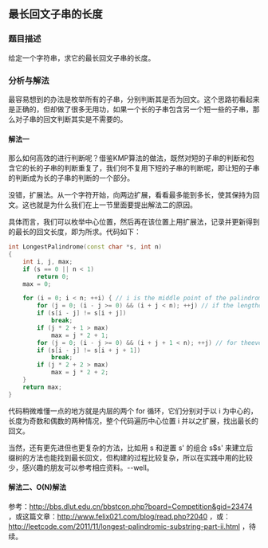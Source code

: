 ## 最长回文子串的长度

### 题目描述
给定一个字符串，求它的最长回文子串的长度。

### 分析与解法
最容易想到的办法是枚举所有的子串，分别判断其是否为回文。这个思路初看起来是正确的，但却做了很多无用功，如果一个长的子串包含另一个短一些的子串，那么对子串的回文判断其实是不需要的。

#### 解法一
那么如何高效的进行判断呢？借鉴KMP算法的做法，既然对短的子串的判断和包含它的长的子串的判断重复了，我们何不复用下短的子串的判断呢，即让短的子串的判断成为长的子串的判断的一个部分。

没错，扩展法。从一个字符开始，向两边扩展，看看最多能到多长，使其保持为回文。这也就是为什么我们在上一节里面要提出解法二的原因。

具体而言，我们可以枚举中心位置，然后再在该位置上用扩展法，记录并更新得到的最长的回文长度，即为所求。代码如下：

```cpp
int LongestPalindrome(const char *s, int n)
{
	int i, j, max;
	if (s == 0 || n < 1)
		return 0;
	max = 0;

	for (i = 0; i < n; ++i) { // i is the middle point of the palindrome  
		for (j = 0; (i - j >= 0) && (i + j < n); ++j) // if the lengthof the palindrome is odd  
		if (s[i - j] != s[i + j])
			break;
		if (j * 2 + 1 > max)
			max = j * 2 + 1;
		for (j = 0; (i - j >= 0) && (i + j + 1 < n); ++j) // for theeven case  
		if (s[i - j] != s[i + j + 1])
			break;
		if (j * 2 + 2 > max)
			max = j * 2 + 2;
	}
	return max;
}
```

代码稍微难懂一点的地方就是内层的两个 for 循环，它们分别对于以 i 为中心的，长度为奇数和偶数的两种情况，整个代码遍历中心位置 i 并以之扩展，找出最长的回文。

当然，还有更先进但也更复杂的方法，比如用 s 和逆置 s' 的组合 s$s' 来建立后缀树的方法也能找到最长回文，但构建的过程比较复杂，所以在实践中用的比较少，感兴趣的朋友可以参考相应资料。--well。

#### 解法二、O(N)解法

参考：http://bbs.dlut.edu.cn/bbstcon.php?board=Competition&gid=23474 ，或这篇文章：http://www.felix021.com/blog/read.php?2040 ，或：http://leetcode.com/2011/11/longest-palindromic-substring-part-ii.html ，待续。
